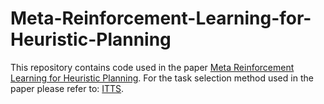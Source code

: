 # Meta-Reinforcement-Learning-for-Heuristic-Planning
This repository contains code used in the paper [Meta Reinforcement Learning for Heuristic Planning](https://arxiv.org/abs/2107.02603). For the task selection method used in the paper please refer to: [ITTS](https://github.com/RicardoLunaG/ITTS).
